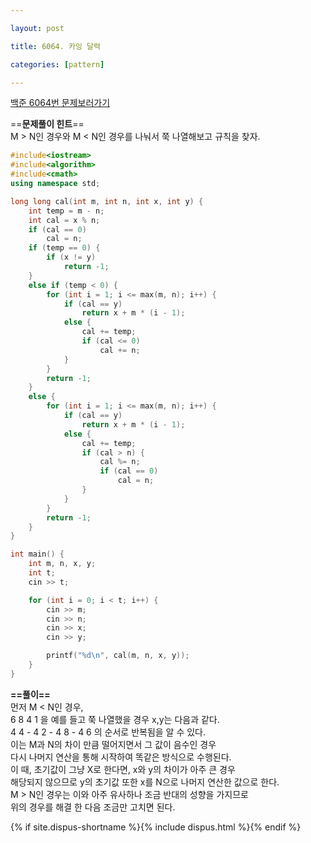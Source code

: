 ```yaml
---

layout: post

title: 6064. 카잉 달력

categories: [pattern]

---
```


[백준 6064번 문제보러가기](https://www.acmicpc.net/problem/6064)

==**문제풀이 힌트**==<br>
M > N인 경우와 M < N인 경우를 나눠서 쭉 나열해보고 규칙을 찾자.<br>

```cpp
#include<iostream>
#include<algorithm>
#include<cmath>
using namespace std;

long long cal(int m, int n, int x, int y) {
	int temp = m - n;
	int cal = x % n;
	if (cal == 0)
		cal = n;
	if (temp == 0) {
		if (x != y)
			return -1;
	}
	else if (temp < 0) {
		for (int i = 1; i <= max(m, n); i++) {
			if (cal == y)
				return x + m * (i - 1);
			else {
				cal += temp;
				if (cal <= 0)
					cal += n;
			}
		}
		return -1;
	}
	else {
		for (int i = 1; i <= max(m, n); i++) {
			if (cal == y)
				return x + m * (i - 1);
			else {
				cal += temp;
				if (cal > n) {
					cal %= n;
					if (cal == 0)
						cal = n;
				}
			}
		}
		return -1;
	}
}

int main() {
	int m, n, x, y;
	int t;
	cin >> t;

	for (int i = 0; i < t; i++) {
		cin >> m;
		cin >> n;
		cin >> x;
		cin >> y;

		printf("%d\n", cal(m, n, x, y));
	}
}
```

**==풀이==**<br>
먼저 M < N인 경우,<br>
6 8 4 1 을 예를 들고 쭉 나열했을 경우 x,y는 다음과 같다.<br>
4 4 - 4 2 - 4 8 - 4 6 의 순서로 반복됨을 알 수 있다.<br>
이는 M과 N의 차이 만큼 떨어지면서 그 값이 음수인 경우<br>
다시 나머지 연산을 통해 시작하여 똑같은 방식으로 수행된다.<br>
이 때, 초기값이 그냥 X로 한다면, x와 y의 차이가 아주 큰 경우<br>
해당되지 않으므로 y의 초기값 또한 x를 N으로 나머지 연산한 값으로 한다.<br>
M > N인 경우는 이와 아주 유사하나 조금 반대의 성향을 가지므로<br>
위의 경우를 해결 한 다음 조금만 고치면 된다.<br>

{% if site.dispus-shortname %}{% include dispus.html %}{% endif %}